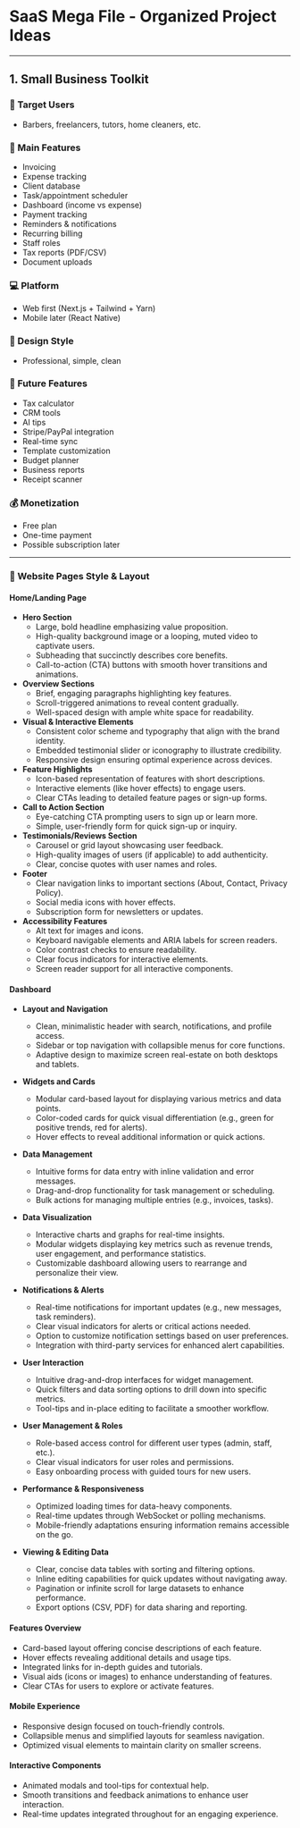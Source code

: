 # SaaS Mega File - Organized Project Ideas

---

## 1. Small Business Toolkit

### 👥 Target Users
- Barbers, freelancers, tutors, home cleaners, etc.

### 🔧 Main Features
- Invoicing
- Expense tracking
- Client database
- Task/appointment scheduler
- Dashboard (income vs expense)
- Payment tracking
- Reminders & notifications
- Recurring billing
- Staff roles
- Tax reports (PDF/CSV)
- Document uploads

### 💻 Platform
- Web first (Next.js + Tailwind + Yarn)
- Mobile later (React Native)

### 🎨 Design Style
- Professional, simple, clean

### 🌱 Future Features
- Tax calculator
- CRM tools
- AI tips
- Stripe/PayPal integration
- Real-time sync
- Template customization
- Budget planner
- Business reports
- Receipt scanner

### 💰 Monetization
- Free plan
- One-time payment
- Possible subscription later

---

### 🎨 Website Pages Style & Layout
#### Home/Landing Page
- **Hero Section**
    - Large, bold headline emphasizing value proposition.
    - High-quality background image or a looping, muted video to captivate users.
    - Subheading that succinctly describes core benefits.
    - Call-to-action (CTA) buttons with smooth hover transitions and animations.
- **Overview Sections**
    - Brief, engaging paragraphs highlighting key features.
    - Scroll-triggered animations to reveal content gradually.
    - Well-spaced design with ample white space for readability.
- **Visual & Interactive Elements**
    - Consistent color scheme and typography that align with the brand identity.
    - Embedded testimonial slider or iconography to illustrate credibility.
    - Responsive design ensuring optimal experience across devices.
- **Feature Highlights**
    - Icon-based representation of features with short descriptions.
    - Interactive elements (like hover effects) to engage users.
    - Clear CTAs leading to detailed feature pages or sign-up forms.
- **Call to Action Section**
    - Eye-catching CTA prompting users to sign up or learn more.
    - Simple, user-friendly form for quick sign-up or inquiry.
- **Testimonials/Reviews Section**
    - Carousel or grid layout showcasing user feedback.
    - High-quality images of users (if applicable) to add authenticity.
    - Clear, concise quotes with user names and roles.
- **Footer**
    - Clear navigation links to important sections (About, Contact, Privacy Policy).
    - Social media icons with hover effects.
    - Subscription form for newsletters or updates.
- **Accessibility Features**
    - Alt text for images and icons.
    - Keyboard navigable elements and ARIA labels for screen readers.
    - Color contrast checks to ensure readability.
    - Clear focus indicators for interactive elements.
    - Screen reader support for all interactive components.
    
#### Dashboard
- **Layout and Navigation**
    - Clean, minimalistic header with search, notifications, and profile access.
    - Sidebar or top navigation with collapsible menus for core functions.
    - Adaptive design to maximize screen real-estate on both desktops and tablets.
- **Widgets and Cards**
    - Modular card-based layout for displaying various metrics and data points.
    - Color-coded cards for quick visual differentiation (e.g., green for positive trends, red for alerts).
    - Hover effects to reveal additional information or quick actions.
- **Data Management**
    - Intuitive forms for data entry with inline validation and error messages.
    - Drag-and-drop functionality for task management or scheduling.
    - Bulk actions for managing multiple entries (e.g., invoices, tasks).   
- **Data Visualization**
    - Interactive charts and graphs for real-time insights.
    - Modular widgets displaying key metrics such as revenue trends, user engagement, and performance statistics.
    - Customizable dashboard allowing users to rearrange and personalize their view.
- **Notifications & Alerts**
    - Real-time notifications for important updates (e.g., new messages, task reminders).
    - Clear visual indicators for alerts or critical actions needed.
    - Option to customize notification settings based on user preferences.
    - Integration with third-party services for enhanced alert capabilities.
- **User Interaction**
    - Intuitive drag-and-drop interfaces for widget management.
    - Quick filters and data sorting options to drill down into specific metrics.
    - Tool-tips and in-place editing to facilitate a smoother workflow.
- **User Management & Roles**
    - Role-based access control for different user types (admin, staff, etc.).
    - Clear visual indicators for user roles and permissions.
    - Easy onboarding process with guided tours for new users.
- **Performance & Responsiveness**
    - Optimized loading times for data-heavy components.
    - Real-time updates through WebSocket or polling mechanisms.
    - Mobile-friendly adaptations ensuring information remains accessible on the go.

- **Viewing & Editing Data**
    - Clear, concise data tables with sorting and filtering options.
    - Inline editing capabilities for quick updates without navigating away.
    - Pagination or infinite scroll for large datasets to enhance performance.
    - Export options (CSV, PDF) for data sharing and reporting.
    

#### Features Overview
- Card-based layout offering concise descriptions of each feature.
- Hover effects revealing additional details and usage tips.
- Integrated links for in-depth guides and tutorials.
- Visual aids (icons or images) to enhance understanding of features.
- Clear CTAs for users to explore or activate features.

#### Mobile Experience
- Responsive design focused on touch-friendly controls.
- Collapsible menus and simplified layouts for seamless navigation.
- Optimized visual elements to maintain clarity on smaller screens.

#### Interactive Components
- Animated modals and tool-tips for contextual help.
- Smooth transitions and feedback animations to enhance user interaction.
- Real-time updates integrated throughout for an engaging experience.

